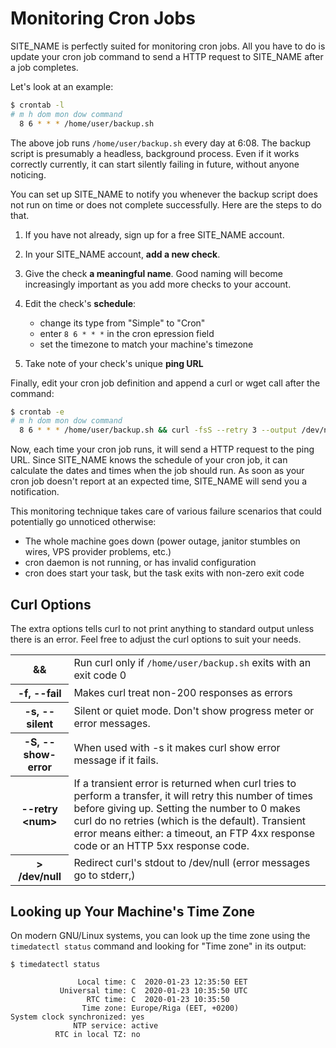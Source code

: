 # Monitoring Cron Jobs

SITE_NAME is perfectly suited for monitoring cron jobs. All you have to do is
update your cron job command to send a HTTP request to SITE_NAME
after a job completes.

Let's look at an example:

```bash
$ crontab -l
# m h dom mon dow command
  8 6 * * * /home/user/backup.sh
```

The above job runs `/home/user/backup.sh` every day at 6:08. The backup
script is presumably a headless, background process. Even if it works
correctly currently, it can start silently failing in future, without
anyone noticing.

You can set up SITE_NAME to notify you whenever the backup script does not
run on time or does not complete successfully. Here are the steps to do that.

1. If you have not already, sign up for a free SITE_NAME account.

1. In your SITE_NAME account, **add a new check**.

1. Give the check **a meaningful name**. Good naming will become
increasingly important as you add more checks to your account.

1. Edit the check's **schedule**:

    * change its type from "Simple" to "Cron"
    * enter `8 6 * * *` in the cron epression field
    * set the timezone to match your machine's timezone

1. Take note of your check's unique **ping URL**

Finally, edit your cron job definition and append a curl or wget call
after the command:

```bash
$ crontab -e
# m h dom mon dow command
  8 6 * * * /home/user/backup.sh && curl -fsS --retry 3 --output /dev/null PING_URL
```

Now, each time your cron job runs, it will send a HTTP request to the ping URL.
Since SITE_NAME knows the schedule of your cron job, it can calculate
the dates and times when the job should run. As soon as your cron job doesn't
report at an expected time, SITE_NAME will send you a notification.

This monitoring technique takes care of various failure scenarios that could
potentially go unnoticed otherwise:

* The whole machine goes down (power outage, janitor stumbles on wires, VPS provider problems, etc.)
* cron daemon is not running, or has invalid configuration
* cron does start your task, but the task exits with non-zero exit code

## Curl Options

The extra options tells curl to not print anything to standard output unless
there is an error. Feel free to adjust the curl options to suit your needs.

<table class="table curl-opts">
    <tr>
        <th>&amp;&amp;</th>
        <td>Run curl only if <code>/home/user/backup.sh</code> exits with an exit code 0</td>
    </tr>
    <tr>
        <th>
            -f,  --fail
        </th>
        <td>Makes curl treat non-200 responses as errors</td>
    </tr>
    <tr>
        <th>-s, --silent</th>
        <td>Silent or quiet mode. Don't show progress meter or error messages.</td>
    </tr>
    <tr>
        <th>-S, --show-error</th>
        <td>When used with -s it makes curl show error message if it fails.</td>
    </tr>
    <tr>
        <th>--retry &lt;num&gt;</th>
        <td>
            If a transient error is returned when curl tries to perform a
            transfer, it will retry this number of times before  giving  up.
            Setting  the number  to  0  makes curl do no retries
            (which is the default). Transient error means either: a timeout,
            an FTP 4xx response code or an HTTP 5xx response code.
        </td>
    </tr>
    <tr>
        <th>&gt; /dev/null</th>
        <td>
            Redirect curl's stdout to /dev/null (error messages go to stderr,)
        </td>
    </tr>
</table>

## Looking up Your Machine's Time Zone

On modern GNU/Linux systems, you can look up the time zone using the
`timedatectl status` command and looking for "Time zone" in its output:

```text hl_lines="6"
$ timedatectl status

               Local time: C  2020-01-23 12:35:50 EET
           Universal time: C  2020-01-23 10:35:50 UTC
                 RTC time: C  2020-01-23 10:35:50
                Time zone: Europe/Riga (EET, +0200)
System clock synchronized: yes
              NTP service: active
          RTC in local TZ: no
```

